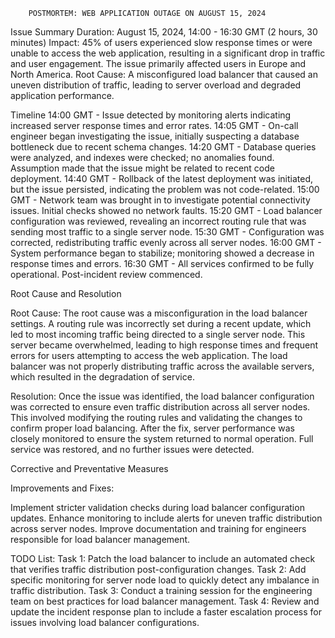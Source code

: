 	    POSTMORTEM: WEB APPLICATION OUTAGE ON AUGUST 15, 2024
Issue Summary
Duration: August 15, 2024, 14:00 - 16:30 GMT (2 hours, 30 minutes)
Impact: 45% of users experienced slow response times or were unable to access the web application, resulting in a
significant drop in traffic and user engagement. The issue primarily affected users in Europe and North America.
Root Cause: A misconfigured load balancer that caused an uneven distribution of traffic, leading to server overload and degraded application performance.

Timeline
14:00 GMT - Issue detected by monitoring alerts indicating increased server response times and error rates.
14:05 GMT - On-call engineer began investigating the issue, initially suspecting a database bottleneck due to recent schema changes.
14:20 GMT - Database queries were analyzed, and indexes were checked; no anomalies found. Assumption made that the issue might be related to recent code deployment.
14:40 GMT - Rollback of the latest deployment was initiated, but the issue persisted, indicating the problem was not code-related.
15:00 GMT - Network team was brought in to investigate potential connectivity issues. Initial checks showed no network faults.
15:20 GMT - Load balancer configuration was reviewed, revealing an incorrect routing rule that was sending most traffic to a single server node.
15:30 GMT - Configuration was corrected, redistributing traffic evenly across all server nodes.
16:00 GMT - System performance began to stabilize; monitoring showed a decrease in response times and errors.
16:30 GMT - All services confirmed to be fully operational. Post-incident review commenced.

Root Cause and Resolution

Root Cause:
The root cause was a misconfiguration in the load balancer settings. A routing rule was incorrectly set during
a recent update, which led to most incoming traffic being directed to a single server node. This server became overwhelmed,
leading to high response times and frequent errors for users attempting to access the web application.
The load balancer was not properly distributing traffic across the available servers, which resulted in the degradation of service.

Resolution:
Once the issue was identified, the load balancer configuration was corrected to ensure even traffic distribution across all server nodes.
This involved modifying the routing rules and validating the changes to confirm proper load balancing.
After the fix, server performance was closely monitored to ensure the system returned to normal operation. Full service was restored,
and no further issues were detected.

Corrective and Preventative Measures

Improvements and Fixes:

Implement stricter validation checks during load balancer configuration updates.
Enhance monitoring to include alerts for uneven traffic distribution across server nodes.
Improve documentation and training for engineers responsible for load balancer management.

TODO List:
Task 1: Patch the load balancer to include an automated check that verifies traffic distribution post-configuration changes.
Task 2: Add specific monitoring for server node load to quickly detect any imbalance in traffic distribution.
Task 3: Conduct a training session for the engineering team on best practices for load balancer management.
Task 4: Review and update the incident response plan to include a faster escalation process for issues involving load balancer configurations.
